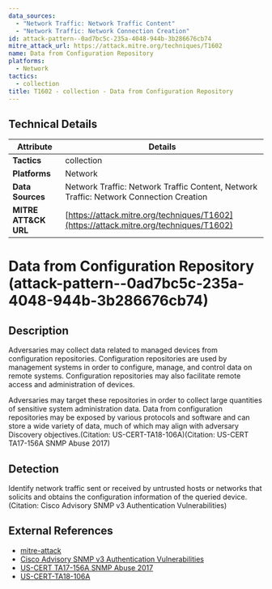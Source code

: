 ```yaml
---
data_sources:
  - "Network Traffic: Network Traffic Content"
  - "Network Traffic: Network Connection Creation"
id: attack-pattern--0ad7bc5c-235a-4048-944b-3b286676cb74
mitre_attack_url: https://attack.mitre.org/techniques/T1602
name: Data from Configuration Repository
platforms:
  - Network
tactics:
  - collection
title: T1602 - collection - Data from Configuration Repository
---
```


## Technical Details

| Attribute | Details |
|-----------|----------|
| **Tactics** | collection |
| **Platforms** | Network |
| **Data Sources** | Network Traffic: Network Traffic Content, Network Traffic: Network Connection Creation |
| **MITRE ATT&CK URL** | [https://attack.mitre.org/techniques/T1602](https://attack.mitre.org/techniques/T1602) |

# Data from Configuration Repository (attack-pattern--0ad7bc5c-235a-4048-944b-3b286676cb74)

## Description
Adversaries may collect data related to managed devices from configuration repositories. Configuration repositories are used by management systems in order to configure, manage, and control data on remote systems. Configuration repositories may also facilitate remote access and administration of devices.

Adversaries may target these repositories in order to collect large quantities of sensitive system administration data. Data from configuration repositories may be exposed by various protocols and software and can store a wide variety of data, much of which may align with adversary Discovery objectives.(Citation: US-CERT-TA18-106A)(Citation: US-CERT TA17-156A SNMP Abuse 2017)

## Detection
Identify network traffic sent or received by untrusted hosts or networks that solicits and obtains the configuration information of the queried device.(Citation: Cisco Advisory SNMP v3 Authentication Vulnerabilities)

## External References
- [mitre-attack](https://attack.mitre.org/techniques/T1602)
- [Cisco Advisory SNMP v3 Authentication Vulnerabilities](https://tools.cisco.com/security/center/content/CiscoAppliedMitigationBulletin/cisco-amb-20080610-SNMPv3)
- [US-CERT TA17-156A SNMP Abuse 2017](https://us-cert.cisa.gov/ncas/alerts/TA17-156A)
- [US-CERT-TA18-106A](https://www.us-cert.gov/ncas/alerts/TA18-106A)
